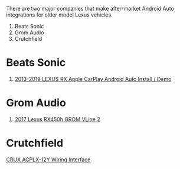There are two major companies that make after-market Android Auto integrations for older model Lexus vehicles.

1. Beats Sonic
2. Grom Audio
3. Crutchfield

# Beats Sonic

1. [2013-2019 LEXUS RX Apple CarPlay Android Auto Install / Demo](https://www.youtube.com/watch?v=GSs1QF7Z6Vo)

# Grom Audio

1. [2017 Lexus RX450h GROM VLine 2](https://gromaudio.com/store/vline/all/lexus-rx-350-450h-2018-vline-carplay-android-auto-infotainment-system-navigation-upgrade.html)

# Crutchfield

[CRUX ACPLX-12Y Wiring Interface](https://www.crutchfield.com/I-rFBKcVSL/p_249CPLX12Y/CRUX-ACPLX-12Y-Wiring-Interface.html)
